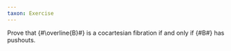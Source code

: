 ```yaml
---
taxon: Exercise
---
```


Prove that {#\overline{B}#} is a cocartesian fibration if and only if
{#B#} has pushouts.

